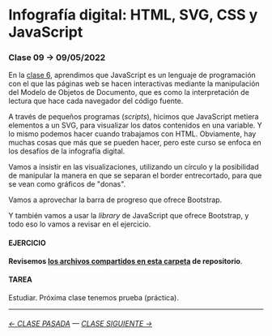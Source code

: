 # Infografía digital: HTML, SVG, CSS y JavaScript

### Clase 09 → 09/05/2022

En la [clase 6](https://github.com/profesorfaco/dno075-2022-1/tree/main/clase-06), aprendimos que JavaScript es un lenguaje de programación con el que las páginas web se hacen interactivas mediante la manipulación del Modelo de Objetos de Documento, que es como la interpretación de lectura que hace cada navegador del código fuente. 

A través de pequeños programas (*scripts*), hicimos que JavaScript metiera elementos a un SVG, para visualizar los datos contenidos en una variable. Y lo mismo podemos hacer cuando trabajamos con HTML. Obviamente, hay muchas cosas que más que se pueden hacer, pero este curso se enfoca en los desafíos de la infografía digital.

Vamos a insistir en las visualizaciones, utilizando un círculo y la posibilidad de manipular la manera en que se separan el border entrecortado, para que se vean como gráficos de "donas".

Vamos a aprovechar la barra de progreso que ofrece Bootstrap.

Y también vamos a usar la *library* de JavaScript que ofrece Bootstrap, y todo eso lo vamos a revisar en el ejercicio. 

#### EJERCICIO

**Revisemos [los archivos compartidos en esta carpeta](https://profesorfaco.github.io/dno075-2022-1/clase-09/) de repositorio**.

#### TAREA

Estudiar. Próxima clase tenemos prueba (práctica).

- - - - - - - - - - - - -


###### [← CLASE PASADA](https://github.com/profesorfaco/dno075-2022-1/tree/main/clase-07) — [CLASE SIGUIENTE →](https://github.com/profesorfaco/dno075-2022-1/tree/main/clase-10) 
